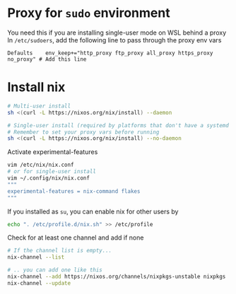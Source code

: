# Proxy for `sudo` environment
You need this if you are installing single-user mode on WSL behind a proxy
In `/etc/sudoers`, add the following line to pass through the proxy env vars
```
Defaults	env_keep+="http_proxy ftp_proxy all_proxy https_proxy no_proxy" # Add this line
```

# Install nix
```sh
# Multi-user install
sh <(curl -L https://nixos.org/nix/install) --daemon

# Single-user install (required by platforms that don't have a systemd e.g. WSL)
# Remember to set your proxy vars before running
sh <(curl -L https://nixos.org/nix/install) --no-daemon
```


Activate experimental-features
```sh
vim /etc/nix/nix.conf
# or for single-user install
vim ~/.config/nix/nix.conf
"""
experimental-features = nix-command flakes
"""
```

If you installed as `su`, you can enable nix for other users by
```sh
echo ". /etc/profile.d/nix.sh" >> /etc/profile
```

Check for at least one channel and add if none
```sh
# If the channel list is empty...
nix-channel --list

# .. you can add one like this
nix-channel --add https://nixos.org/channels/nixpkgs-unstable nixpkgs
nix-channel --update
```
